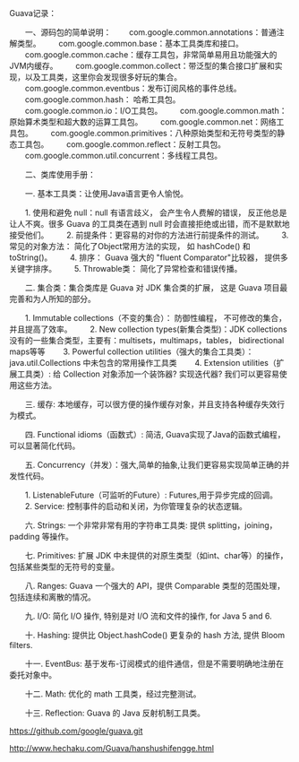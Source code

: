 Guava记录：

　　一、源码包的简单说明：
　　com.google.common.annotations：普通注解类型。
　　com.google.common.base：基本工具类库和接口。
　　com.google.common.cache：缓存工具包，非常简单易用且功能强大的JVM内缓存。
　　com.google.common.collect：带泛型的集合接口扩展和实现，以及工具类，这里你会发现很多好玩的集合。
　　com.google.common.eventbus：发布订阅风格的事件总线。
　　com.google.common.hash： 哈希工具包。
　　com.google.common.io：I/O工具包。
　　com.google.common.math：原始算术类型和超大数的运算工具包。
　　com.google.common.net：网络工具包。
　　com.google.common.primitives：八种原始类型和无符号类型的静态工具包。
　　com.google.common.reflect：反射工具包。
　　com.google.common.util.concurrent：多线程工具包。

　　二、类库使用手册：

　　一.  基本工具类：让使用Java语言更令人愉悦。

　　1. 使用和避免 null：null 有语言歧义， 会产生令人费解的错误， 反正他总是让人不爽。很多 Guava 的工具类在遇到 null 时会直接拒绝或出错，而不是默默地接受他们。
　　2. 前提条件：更容易的对你的方法进行前提条件的测试。
　　3. 常见的对象方法： 简化了Object常用方法的实现， 如 hashCode() 和 toString()。
　　4. 排序： Guava 强大的 "fluent Comparator"比较器， 提供多关键字排序。
　　5. Throwable类： 简化了异常检查和错误传播。

　　二.  集合类：集合类库是 Guava 对 JDK 集合类的扩展， 这是 Guava 项目最完善和为人所知的部分。

　　1. Immutable collections（不变的集合）： 防御性编程， 不可修改的集合，并且提高了效率。
　　2. New collection types(新集合类型)：JDK collections 没有的一些集合类型，主要有：multisets，multimaps，tables， bidirectional maps等等
　　3. Powerful collection utilities（强大的集合工具类）： java.util.Collections 中未包含的常用操作工具类
　　4. Extension utilities（扩展工具类）: 给 Collection 对象添加一个装饰器? 实现迭代器? 我们可以更容易使用这些方法。

　　三.  缓存: 本地缓存，可以很方便的操作缓存对象，并且支持各种缓存失效行为模式。

　　四.  Functional idioms（函数式）: 简洁, Guava实现了Java的函数式编程，可以显著简化代码。

　　五. Concurrency（并发）：强大,简单的抽象,让我们更容易实现简单正确的并发性代码。

　　1. ListenableFuture（可监听的Future）: Futures,用于异步完成的回调。
　　2. Service: 控制事件的启动和关闭，为你管理复杂的状态逻辑。

　　六. Strings: 一个非常非常有用的字符串工具类: 提供 splitting，joining， padding 等操作。

　　七. Primitives: 扩展 JDK 中未提供的对原生类型（如int、char等）的操作， 包括某些类型的无符号的变量。

　　八. Ranges: Guava 一个强大的 API，提供 Comparable 类型的范围处理， 包括连续和离散的情况。

　　九. I/O: 简化 I/O 操作, 特别是对 I/O 流和文件的操作, for Java 5 and 6.

　　十. Hashing: 提供比 Object.hashCode() 更复杂的 hash 方法, 提供 Bloom filters.

　　十一. EventBus: 基于发布-订阅模式的组件通信，但是不需要明确地注册在委托对象中。

　　十二. Math: 优化的 math 工具类，经过完整测试。

　　十三. Reflection: Guava 的 Java 反射机制工具类。

https://github.com/google/guava.git

http://www.hechaku.com/Guava/hanshushifengge.html
